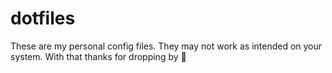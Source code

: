 # dotfiles
These are my personal config files. They may not work as intended on your system. With that thanks for dropping by 👋

